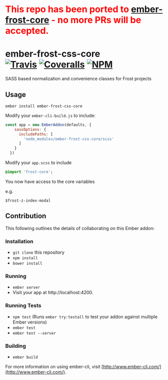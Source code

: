 [ember-frost-core]: https://github.com/ciena-frost/ember-frost-core
 
# <span style="color: red">This repo has been ported to</span> [ember-frost-core] <span style="color: red"> - no more PRs will be accepted.</span>

[ci-img]: https://travis-ci.org/ciena-frost/ember-frost-css-core.svg "Build Status"
[ci-url]: https://travis-ci.org/ciena-frost/ember-frost-css-core

[cov-img]: https://coveralls.io/repos/github/ciena-frost/ember-frost-css-core/badge.svg?branch=master "Code Coverage"
[cov-url]: https://coveralls.io/github/ciena-frost/ember-frost-css-core

[npm-img]: https://img.shields.io/npm/v/ember-frost-css-core.svg "NPM Version"
[npm-url]: https://www.npmjs.com/package/ember-frost-css-core

# ember-frost-css-core <br /> [![Travis][ci-img]][ci-url] [![Coveralls][cov-img]][cov-url] [![NPM][npm-img]][npm-url]
SASS based normalization and convenience classes for Frost projects

## Usage

```
ember install ember-frost-css-core
```

Modify your `ember-cli-build.js` to include:


```javascript
const app = new EmberAddon(defaults, {
    sassOptions: {
      includePaths: [
        'node_modules/ember-frost-css-core/scss'
      ]
    }
  })
```

Modify your `app.scss` to include

```sass
@import 'frost-core';
```

You now have access to the core variables

e.g.

`$frost-z-index-modal`

## Contribution

This following outlines the details of collaborating on this Ember addon:

### Installation

* `git clone` this repository
* `npm install`
* `bower install`

### Running

* `ember server`
* Visit your app at http://localhost:4200.

### Running Tests

* `npm test` (Runs `ember try:testall` to test your addon against multiple Ember versions)
* `ember test`
* `ember test --server`

### Building

* `ember build`

For more information on using ember-cli, visit [http://www.ember-cli.com/](http://www.ember-cli.com/).

